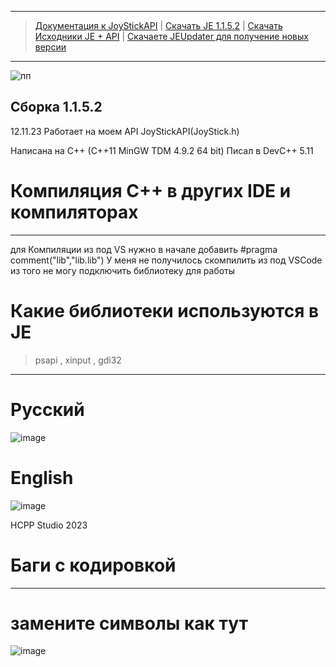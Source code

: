 
-----------------------------------------------------------------------------
 > [Документация к JoyStickAPI](./JoyStickAPI.md)
 |
 > [Скачать JE 1.1.5.2](https://github.com/HCPP20334/JoyStickTest/releases/download/JE/JE.exe)
 |
 > [Скачать Исходники JE + API](https://github.com/HCPP20334/JoyStickTest/archive/refs/tags/JE.zip)
 |
 > [Скачаете JEUpdater для получение новых версии](https://github.com/HCPP20334/JoyStickTest/releases/download/JEUpdater/JEUpdate.exe)
-----------------------------------------------------------------------------
![пп](https://github.com/HCPP20334/JoyStickTest/assets/76736848/c8047a11-4896-47fa-8d3e-63d06deb7dc5)

 Сборка 1.1.5.2
--------------------------------------------------------
12.11.23
Работает на моем API JoyStickAPI(JoyStick.h)

Написана на С++ (С++11 MinGW TDM 4.9.2 64 bit)
Писал в DevC++ 5.11 
# Компиляция С++ в других IDE и компиляторах
-------------------------------------------------------
для Компиляции из под VS нужно в начале добавить #pragma comment("lib","lib.lib") 
У меня не получилось скомпилить из под VSCode из того не могу подключить библиотеку для работы 
# Какие библиотеки используются в JE
> psapi , xinput , gdi32
-------------------------------------------------------
# Русcкий
![image](https://github.com/HCPP20334/JoyStickTest/assets/76736848/f7870d10-da42-49bd-bddb-e618524fd0d7)

# English
![image](https://github.com/HCPP20334/JoyStickTest/assets/76736848/ed2c84b1-88ef-4402-b01f-765d9abc0675)

HCPP Studio 2023
# Баги с кодировкой 
-------------
# замените символы как тут
![image](https://github.com/HCPP20334/JoyStickTest/assets/76736848/da97c999-7709-4d19-b30d-bb6621206e4e)


